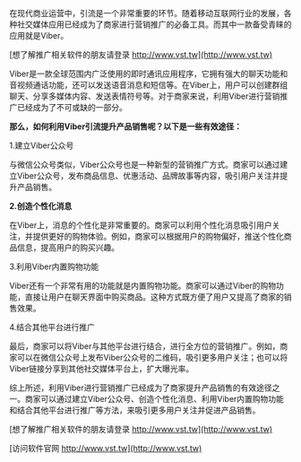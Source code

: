 在现代商业运营中，引流是一个非常重要的环节。随着移动互联网行业的发展，各种社交媒体应用已经成为了商家进行营销推广的必备工具。而其中一款备受青睐的应用就是Viber。

[想了解推广相关软件的朋友请登录 http://www.vst.tw](http://www.vst.tw)

Viber是一款全球范围内广泛使用的即时通讯应用程序，它拥有强大的聊天功能和音视频通话功能，还可以发送语音消息和短信等。在Viber上，用户可以创建群组聊天、分享多媒体内容、发送表情符号等。对于商家来说，利用Viber进行营销推广已经成为了不可或缺的一部分。

**那么，如何利用Viber引流提升产品销售呢？以下是一些有效途径：**

1.建立Viber公众号

与微信公众号类似，Viber公众号也是一种新型的营销推广方式。商家可以通过建立Viber公众号，发布商品信息、优惠活动、品牌故事等内容，吸引用户关注并提升产品销售。

**2.创造个性化消息**

在Viber上，消息的个性化是非常重要的。商家可以利用个性化消息吸引用户关注，并提供更好的购物体验。例如，商家可以根据用户的购物偏好，推送个性化商品信息，提高用户的购买兴趣。

3.利用Viber内置购物功能

Viber还有一个非常有用的功能就是内置购物功能。商家可以通过Viber的购物功能，直接让用户在聊天界面中购买商品。这种方式既方便了用户又提高了商家的销售效果。

4.结合其他平台进行推广

最后，商家可以将Viber与其他平台进行结合，进行全方位的营销推广。例如，商家可以在微信公众号上发布Viber公众号的二维码，吸引更多用户关注；也可以将Viber链接分享到其他社交媒体平台上，扩大曝光率。

综上所述，利用Viber进行营销推广已经成为了商家提升产品销售的有效途径之一。商家可以通过建立Viber公众号、创造个性化消息、利用Viber内置购物功能和结合其他平台进行推广等方法，来吸引更多用户关注并促进产品销售。

[想了解推广相关软件的朋友请登录 http://www.vst.tw](http://www.vst.tw)


[访问软件官网 http://www.vst.tw](http://www.vst.tw)
